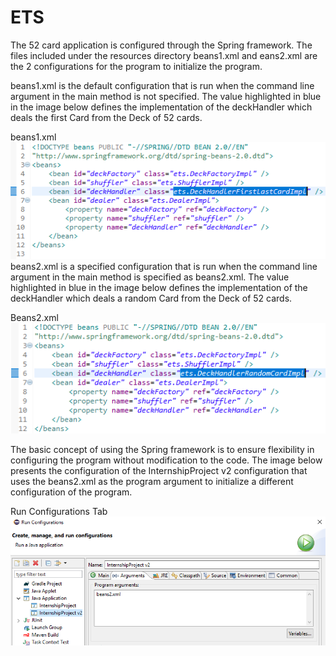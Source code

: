 # ETS
The 52 card application is configured through the Spring framework. The files included under the resources directory beans1.xml and 
eans2.xml are the 2 configurations for the program to initialize the program.

beans1.xml is the default configuration that is run when the command line argument in the main method is not specified. The value
highlighted in blue in the image below defines the implementation of the deckHandler which deals the first Card from the Deck of 52 cards.

beans1.xml
![](images/Beans1Screenshot.png )
beans2.xml is a specified configuration that is run when the command line argument in the main method is specified as beans2.xml.
The value highlighted in blue in the image below defines the implementation of the deckHandler which deals a random Card from the
Deck of 52 cards.

Beans2.xml
![](images/Beans2Screenshot.png )

The basic concept of using the Spring framework is to ensure flexibility in configuring the program without modification to the code.
The image below presents the configuration of the InternshipProject v2 configuration that uses the beans2.xml as the program argument
to initialize a different configuration of the program. 

Run Configurations Tab
![](images/RunConfigurations.png )
